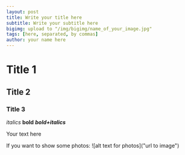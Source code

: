 ```yaml
---
layout: post
title: Write your title here
subtitle: Write your subtitle here
bigimg: upload to "/img/bigimg/name_of_your_image.jpg"
tags: [here, separated, by commas]
author: your name here
---
```


# Title 1
## Title 2
### Title 3

_italics_
__bold__
___bold+italics___


Your text here

If you want to show some photos:
![alt text for photos]("url to image")
